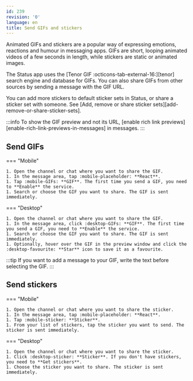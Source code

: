 ```yaml
---
id: 239
revision: '0'
language: en
title: Send GIFs and stickers
---
```


Animated GIFs and stickers are a popular way of expressing emotions, reactions and humour in messaging apps. GIFs are short, looping animated videos of a few seconds in length, while stickers are static or animated images.

The Status app uses the [Tenor GIF :octicons-tab-external-16:][tenor] search engine and database for GIFs. You can also share GIFs from other sources by sending a message with the GIF URL.

You can add more stickers to default sticker sets in Status, or share a sticker set with someone. See [Add, remove or share sticker sets][add-remove-or-share-sticker-sets].

:::info
To show the GIF preview and not its URL, [enable rich link previews][enable-rich-link-previews-in-messages] in messages.
:::

## Send GIFs

=== "Mobile"

    1. Open the channel or chat where you want to share the GIF.
    1. In the message area, tap :mobile-placeholder: **React**.
    1. Tap :mobile-GIFs: **GIF**. The first time you send a GIF, you need to **Enable** the service.
    1. Search or choose the GIF you want to share. The GIF is sent immediately.

=== "Desktop"

    1. Open the channel or chat where you want to share the GIF.
    1. In the message area, click :desktop-GIFs: **GIF**. The first time you send a GIF, you need to **Enable** the service.
    1. Search or choose the GIF you want to share. The GIF is sent immediately.
    1. Optionally, hover over the GIF in the preview window and click the :desktop-favourite: **Star** icon to save it as a favourite.

:::tip
If you want to add a message to your GIF, write the text before selecting the GIF.
:::

## Send stickers

=== "Mobile"

    1. Open the channel or chat where you want to share the sticker.
    1. In the message area, tap :mobile-placeholder: **React**.
    1. Tap :mobile-sticker: **Sticker**.
    1. From your list of stickers, tap the sticker you want to send. The sticker is sent immediately.

=== "Desktop"

    1. Open the channel or chat where you want to share the sticker.
    1. Click :desktop-sticker: **Sticker**. If you don't have stickers, you need to **Get stickers**.
    1. Choose the sticker you want to share. The sticker is sent immediately.
